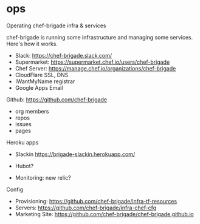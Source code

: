 # ops
Operating chef-brigade infra &amp; services

chef-brigade is running some infrastructure and managing some services. Here's how it works.

- Slack: https://chef-brigade.slack.com/
- Supermarket: https://supermarket.chef.io/users/chef-brigade
- Chef Server: https://manage.chef.io/organizations/chef-brigade
- CloudFlare SSL, DNS
- IWantMyName registrar
- Google Apps Email

Github: https://github.com/chef-brigade
- org members
- repos
- issues
- pages

Heroku apps
- Slackin https://brigade-slackin.herokuapp.com/
- Hubot?

- Monitoring: new relic?
 
Config
- Provisioning: https://github.com/chef-brigade/infra-tf-resources
- Servers: https://github.com/chef-brigade/infra-chef-cfg
- Marketing Site: https://github.com/chef-brigade/chef-brigade.github.io
